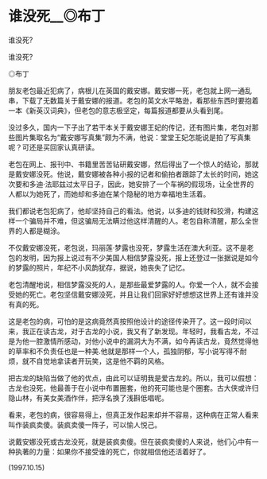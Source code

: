# 谁没死__◎布丁

谁没死?

谁没死?

◎布丁

朋友老包最近犯病了，病根儿在英国的戴安娜。戴安娜一死，老包就上网一通乱串，下载了无数篇关于戴安娜的报道。老包的英文水平略逊，看那些东西时要抱着一本《新英汉词典》，但老包的意志极坚定，每篇报道都要从头看到尾。

没过多久，国内一下子出了若干本关于戴安娜王妃的传记，还有图片集，老包对那些图片集取名为“戴安娜写真集”颇为不满，他说：堂堂王妃怎能说是拍了写真集呢？可还是买回家认真研读。

老包在网上、报刊中、书籍里苦苦钻研戴安娜，然后得出了一个惊人的结论，那就是戴安娜没死。他说，戴安娜被各种小报的记者和偷拍者跟踪了太长的时间，她这次要和多迪·法耶兹过太平日子，因此，她安排了一个车祸的假现场，让全世界的人都以为她死了，而她却和多迪在某个隐秘的地方幸福地生活着。

我们都说老包犯病了，他却坚持自己的看法。他说，以多迪的钱财和狡滑，构建这样一个骗局并不难，但这骗局无法瞒过他这样清醒的人。老包自称清醒，那么全世界的人都是糊涂。

不仅戴安娜没死，老包说，玛丽莲·梦露也没死，梦露生活在澳大利亚。这不是老包的发明，因为报上说过有不少美国人相信梦露没死，报上还登过一张据说是如今的梦露的照片，年纪不小风韵犹存，据说，她丧失了记忆。

老包清醒地说，相信梦露没死的人，是那些最爱梦露的人。你爱一个人，就不会接受她的死亡。老包坚信戴安娜没死，并且让我们回家好好想想这世界上还有谁并没有真的死。

这是老包的病，可怕的是这病竟然真按照他设计的途径传染开了。这一段时间以来，我正在读古龙，对于古龙的小说，我又有了新发现。年轻时，我看古龙，不过是为他一腔激情所感动，对他小说中的漏洞大为不满，如今再读古龙，竟然觉得他的草率和不负责任也是一种美.他就是那样一个人，孤独阴郁，写小说写得不耐烦，就不自觉地拿读者开玩笑，这是他不羁的风格。

把古龙的缺陷当做了他的优点，由此可以证明我是爱古龙的。所以，我可以假想：古龙也没死，他最善于在小说中布置圈套，他的死可能也是个圈套。古大侠或许归隐山林，有美女美酒作伴，把浮名换了浅斟低唱呢。

看来，老包的病，很容易得上，但真正发作起来却并不容易，这种病在正常人看来叫作装疯卖傻。装疯卖傻一阵子，可以愉人悦己。

说戴安娜没死或古龙没死，就是装疯卖傻。但在装疯卖傻的人来说，他们心中有一种执著的力量：如果你不接受谁的死亡，你就相信他还活着好了。

(1997.10.15)
